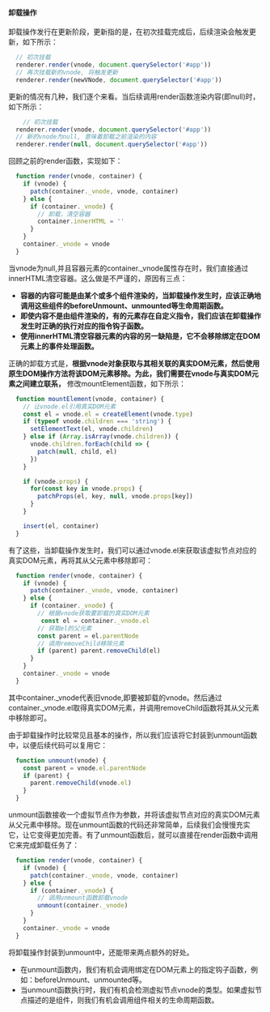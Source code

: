 #### 卸载操作

卸载操作发行在更新阶段，更新指的是，在初次挂载完成后，后续渲染会触发更新，如下所示：

```javascript
  // 初次挂载
  renderer.render(vnode, document.querySelector('#app'))
  // 再次挂载新的vnode, 将触发更新
  renderer.render(newVNode, document.querySelector('#app'))
```

更新的情况有几种，我们逐个来看。当后续调用render函数渲染内容(即null)时，如下所示：

```javascript
    // 初次挂载
  renderer.render(vnode, document.querySelector('#app'))
  // 新的vnode为null, 意味着卸载之前渲染的内容
  renderer.render(null, document.querySelector('#app'))
```

回顾之前的render函数，实现如下：

```javascript
  function render(vnode, container) {
    if (vnode) {
      patch(container._vnode, vnode, container)
    } else {
      if (container._vnode) {
        // 卸载，清空容器
        container.innerHTML = ''
      }
    }
    container._vnode = vnode
  }
```

当vnode为null,并且容器元素的container._vnode属性存在时，我们直接通过innerHTML清空容器。这么做是不严谨的，原因有三点：

- __容器的内容可能是由某个或多个组件渲染的，当卸载操作发生时，应该正确地调用这些组件的beforeUnmount、unmounted等生命周期函数。__
- __即使内容不是由组件渲染的，有的元素存在自定义指令，我们应该在卸载操作发生时正确的执行对应的指令钩子函数。__
- __使用innerHTML清空容器元素的内容的另一缺陷是，它不会移除绑定在DOM元素上的事件处理函数。__
  
正确的卸载方式是，__根据vnode对象获取与其相关联的真实DOM元素，然后使用原生DOM操作方法将该DOM元素移除。为此，我们需要在vnode与真实DOM元素之间建立联系，__ 修改mountElement函数，如下所示：

```javascript
  function mountElement(vnode, container) {
    // 让vnode.el引用真实DOM元素
    const el = vnode.el = createElement(vnode.type)
    if (typeof vnode.children === 'string') {
      setElementText(el, vnode.children)
    } else if (Array.isArray(vnode.children)) {
      vnode.children.forEach(child => {
        patch(null, child, el)
      })
    }

    if (vnode.props) {
      for(const key in vnode.props) {
        patchProps(el, key, null, vnode.props[key])
      }
    }

    insert(el, container)
  }
```

有了这些，当卸载操作发生时，我们可以通过vnode.el来获取该虚拟节点对应的真实DOM元素，再将其从父元素中移除即可：

```javascript
  function render(vnode, container) {
    if (vnode) {
      patch(container._vnode, vnode, container)
    } else {
      if (container._vnode) {
        // 根据vnode获取要卸载的真实DOM元素
         const el = container._vnode.el
        // 获取el的父元素
        const parent = el.parentNode
        // 调用removeChild移除元素
        if (parent) parent.removeChild(el)
      }
    }
    container._vnode = vnode
  }
```

其中container._vnode代表旧vnode,即要被卸载的vnode。然后通过container._vnode.el取得真实DOM元素，并调用removeChild函数将其从父元素中移除即可。

由于卸载操作时比较常见且基本的操作，所以我们应该将它封装到unmount函数中，以便后续代码可以复用它：

```javascript
  function unmount(vnode) {
    const parent = vnode.el.parentNode
    if (parent) {
      parent.removeChild(vnode.el)
    }
  }
```

unmount函数接收一个虚拟节点作为参数，并将该虚拟节点对应的真实DOM元素从父元素中移除。现在unmount函数的代码还非常简单，后续我们会慢慢充实它，让它变得更加完善。有了unmount函数后，就可以直接在render函数中调用它来完成卸载任务了：

```javascript
  function render(vnode, container) {
    if (vnode) {
      patch(container._vnode, vnode, container)
    } else {
      if (container._vnode) {
        // 调用unmount函数卸载vnode
        unmount(container._vnode)
      }
    }
    container._vnode = vnode
  }
```

将卸载操作封装到unmount中，还能带来两点额外的好处。

- 在unmount函数内，我们有机会调用绑定在DOM元素上的指定钩子函数，例如：beforeUnmount、unmounted等。
- 当unmount函数执行时，我们有机会检测虚拟节点vnode的类型。如果虚拟节点描述的是组件，则我们有机会调用组件相关的生命周期函数。